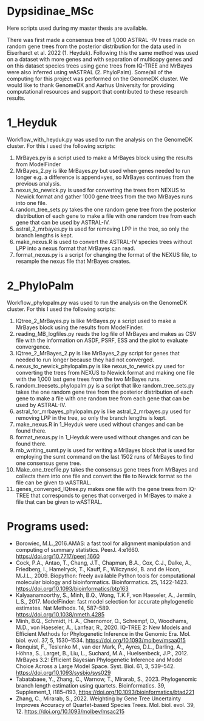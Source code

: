 # Dypsidinae_MSc
Here scripts used during my master thesis are available.

There was first made a consensus tree of 1,000 ASTRAL -IV trees made on random gene trees from the posterior distribution for the data used in Eiserhardt et al. 2022 (1. Heyduk). Following this the same method was used on a dataset with more genes and with separation of multicopy genes and on this dataset species trees using gene trees from IQ-TREE and MrBayes were also inferred using wASTRAL (2. PhyloPalm).
Some/all of the computing for this project was performed on the GenomeDK cluster. We would like to thank GenomeDK and Aarhus University for providing computational resources and support that contributed to these research results.

# 1_Heyduk
Workflow_with_heyduk.py was used to run the analysis on the GenomeDK cluster. For this i used the following scripts:

1. MrBayes.py is a script used to make a MrBayes block using the results from ModelFinder 
2. MrBayes_2.py is like MrBayes.py but used when genes needed to run longer e.g. a difference is append=yes, so MrBayes continues from the previous analysis.
3. nexus_to_newick.py is used for converting the trees from NEXUS to Newick format and gather 1000 gene trees from the two MrBayes runs into one file.
4. random_tree_sets.py takes the one random gene tree from the posterior distribution of each gene to make a file with one random tree from each gene that can be used by ASTRAL-IV.
5. astral_2_mrbayes.py is used for removing LPP in the tree, so only the branch lengths is kept.
6. make_nexus.R is used to convert the ASTRAL-IV species trees without LPP into a nexus format that MrBayes can read.
7. format_nexus.py is a script for changing the format of the NEXUS file, to resample the nexus file that MrBayes creates.

# 2_PhyloPalm
Workflow_phylopalm.py was used to run the analysis on the GenomeDK cluster. For this I used the following scripts:

1. IQtree_2_MrBayes.py is like MrBayes.py  a script used to make a MrBayes block using the results from ModelFinder. 
2. reading_MB_logfiles.py reads the log file of MrBayes and makes as CSV file with the information on ASDF, PSRF, ESS and the plot to evaluate convergence. 
3. IQtree_2_MrBayes_2.py is like MrBayes_2.py script for genes that needed to run longer because they had not converged.
4. nexus_to_newick_phylopalm.py is  like nexus_to_newick.py used for converting the trees from NEXUS to Newick format and making one file with the 1,000 last gene trees from the two MrBayes runs.
5. random_treesets_phylopalm.py is a script that like random_tree_sets.py takes the one random gene tree from the posterior distribution of each gene to make a file with one random tree from each gene that can be used by ASTRAL-IV.
6. astral_for_mrbayes_phylopalm.py is like astral_2_mrbayes.py used for removing LPP in the tree, so only the branch lengths is kept.
7. make_nexus.R in 1_Heyduk were used without changes and can be found there.
8. format_nexus.py  in 1_Heyduk were used without changes and can be found there.
9. mb_writing_sumt.py is used for writing a MrBayes block that is used for employing the sumt command on the last 1502 runs of MrBayes to find one consensus gene tree.
10. Make_one_treefile.py takes the consensus gene trees from MrBayes and collects them into one file and convert the file to Newick format so the file can be given to wASTRAL.
11. genes_converged_IQtree.py makes one file with the gene trees from IQ-TREE that corresponds to genes that converged in MrBayes to make a file that can be given to wASTRAL.


# Programs used:
* Borowiec, M.L.,2016.AMAS: a fast tool for alignment manipulation and computing of summary statistics. PeerJ. 4:e1660. https://doi.org/10.7717/peerj.1660
* Cock, P.A., Antao, T., Chang, J.T., Chapman, B.A., Cox, C.J., Dalke, A., Friedberg, I., Hamelryck, T., Kauff, F., Wilczynski, B. and de Hoon, M.J.L., 2009. Biopython: freely available Python tools for computational molecular biology and bioinformatics. Bioinformatics. 25, 1422-1423. https://doi.org/10.1093/bioinformatics/btp163
* Kalyaanamoorthy, S., Minh, B.Q., Wong, T.K.F, von Haeseler, A., Jermiin, L.S., 2017. ModelFinder: fast model selection for accurate phylogenetic estimates. Nat Methods. 14, 587–589. https://doi.org/10.1038/nmeth.4285 
* Minh, B.Q., Schmidt, H. A., Chernomor, O., Schrempf, D., Woodhams, M.D., von Haeseler, A., Lanfear, R., 2020. IQ-TREE 2: New Models and Efficient Methods for Phylogenetic Inference in the Genomic Era. Mol. biol. evol. 37, 5, 1530–1534. https://doi.org/10.1093/molbev/msaa015
* Ronquist, F., Teslenko M., van der Mark, P., Ayres, D.L., Darling, A., Höhna, S., Larget, B., Liu, L., Suchard, M.A., Huelsenbeck, J.P., 2012. MrBayes 3.2: Efficient Bayesian Phylogenetic Inference and Model Choice Across a Large Model Space. Syst. Biol. 61, 3, 539–542. https://doi.org/10.1093/sysbio/sys029
* Tabatabaee, Y., Zhang, C., Warnow, T., Mirarab, S., 2023. Phylogenomic branch length estimation using quartets. Bioinformatics. 39, Supplement_1, i185–i193, https://doi.org/10.1093/bioinformatics/btad221
* Zhang, C., Mirarab, S., 2022. Weighting by Gene Tree Uncertainty Improves Accuracy of Quartet-based Species Trees. Mol. biol. evol. 39, 12. https://doi.org/10.1093/molbev/msac215



